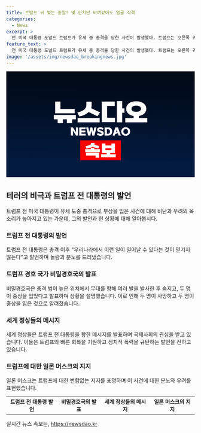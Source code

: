 ```yaml
---
title: 트럼프 귀 찢는 총알! 몇 인치만 비껴갔어도 얼굴 직격
categories:
  - News
excerpt: >
  전 미국 대통령 도널드 트럼프가 유세 중 총격을 당한 사건이 발생했다. 트럼프는 오른쪽 귀 부분을 관통하는 총알에 맞았고, 총격범은 비밀경호국에 의해 무력화되었으며 사망하였다. 이 사건으로 두 명이 사망하고 두 명이 중상을 입었으며, 각국 정상들은 쾌유를 기원하는 메시지를 전달했다. 또한, 테슬라 CEO 일론 머스크는 트럼프에 대한 변함없는 지지를 표명했다. 사건과 관련된 영상도 소셜미디어에 게시되었다.
feature_text: >
  전 미국 대통령 도널드 트럼프가 유세 중 총격을 당한 사건이 발생했다. 트럼프는 오른쪽 귀 부분을 관통하는 총알에 맞았고, 총격범은 비밀경호국에 의해 무력화되었으며 사망하였다. 이 사건으로 두 명이 사망하고 두 명이 중상을 입었으며, 각국 정상들은 쾌유를 기원하는 메시지를 전달했다. 또한, 테슬라 CEO 일론 머스크는 트럼프에 대한 변함없는 지지를 표명했다. 사건과 관련된 영상도 소셜미디어에 게시되었다.
image: '/assets/img/newsdao_breakingnews.jpg'
---
```


<p><img src="/assets/img/newsdao_breakingnews.jpg" alt="cryptoinkorea 속보" /></p>

<h2 data-ke-size="size26">테러의 비극과 트럼프 전 대통령의 발언</h2>

<p data-ke-size="size16">트럼프 전 미국 대통령이 유세 도중 총격으로 부상을 입은 사건에 대해 비난과 우려의 목소리가 높아지고 있는 가운데, 그의 발언과 현 상황에 대해 알아봅시다.</p>

<h3><b>트럼프 전 대통령의 발언</b></h3>

<p data-ke-size="size16">트럼프 전 대통령은 총격 이후 "우리나라에서 이런 일이 일어날 수 있다는 것이 믿기지 않는다"고 발언하며 놀람과 분노를 드러냈습니다.</p>

<h3><b>트럼프 경호 국가 비밀경호국의 발표</b></h3>

<p data-ke-size="size16">비밀경호국은 총격 범이 높은 위치에서 무대를 향해 여러 발을 발사한 후 숨지고, 두 명이 중상을 입었다고 발표하며 상황을 설명했습니다. 이로 인해 두 명이 사망하고 두 명이 중상을 입은 것으로 알려졌습니다.</p>

<h3><b>세계 정상들의 메시지</b></h3>

<p data-ke-size="size16">세계 정상들은 트럼프 전 대통령을 향한 메시지를 발표하며 국제사회의 관심을 받고 있습니다. 이들은 트럼프의 빠른 회복을 기원하고 정치적 폭력을 규탄하는 발언을 전하고 있습니다.</p>

<h3><b>트럼프에 대한 일론 머스크의 지지</b></h3>

<p data-ke-size="size16">일론 머스크는 트럼프에 대한 변함없는 지지를 표명하며 이 사건에 대한 분노와 우려를 표현했습니다.</p>

<table>
    <tr>
        <td style="text-align: center; height: 17px;"><b>트럼프 전 대통령 발언</b></td>
        <td style="text-align: center; height: 17px;"><b>비밀경호국의 발표</b></td>
        <td style="text-align: center; height: 17px;"><b>세계 정상들의 메시지</b></td>
        <td style="text-align: center; height: 17px;"><b>일론 머스크의 지지</b></td>
    </tr>
</table>
실시간 뉴스 속보는, <a href="https://newsdao.kr" rel="dofollow">https://newsdao.kr</a>


